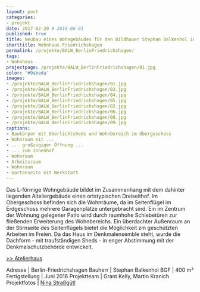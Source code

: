 ```yaml
---
layout: post
categories:
- projekt
date: 2017-02-20 # 2016-06-01
published: true
title: Neubau eines Wohngebäudes für den Bildhauer Stephan Balkenhol in Berlin
shorttitle: Wohnhaus Friedrichshagen
permalink: /projekte/BALW_BerlinFriedrichshagen/
tags: 
- Wohnhaus
projectpage: /projekte/BALW_BerlinFriedrichshagen/01.jpg 
color: '#9abeda'
images:
- /projekte/BALW_BerlinFriedrichshagen/01.jpg
- /projekte/BALW_BerlinFriedrichshagen/03.jpg
- /projekte/BALW_BerlinFriedrichshagen/04.jpg
- /projekte/BALW_BerlinFriedrichshagen/05.jpg
- /projekte/BALW_BerlinFriedrichshagen/02.jpg
- /projekte/BALW_BerlinFriedrichshagen/06.jpg
- /projekte/BALW_BerlinFriedrichshagen/08.jpg
- /projekte/BALW_BerlinFriedrichshagen/09.jpg
captions:
- Baukörper mit Oberlichtsheds und Wohnbereich im Obergeschoss
- Wohnraum mit ...
- ... großzügiger Öffnung ...
- ... zum Innenhof 
- Wohnraum
- Arbeitsraum
- Wohnraum
- Gartenseite mit Werkstatt
---
```

Das L-förmige Wohngebäude bildet im Zusammenhang mit dem dahinter liegenden Alteliergebäude einen ortstypischen Dreiseithof. Im Obergeschoss befinden sich die Wohnräume, da im  Seitenflügel im Erdgeschoss mehrere Garagenplätze untergebracht sind. Ein im Zentrum der Wohnung gelegener Patio wird durch raumhohe Schiebetüren zur fließenden Erweiterung des Wohnbereichs. Ein überdachter Außenraum an der Stirnseite des Seitenflügels bietet die Möglichkeit zm geschützten Arbeiten im Freien. Da das Haus im Denkmalensemble steht, wurde die Dachform - mit traufständigen Sheds - in enger Abstimmung mit der Denkmalschutzbehörde entwickelt.

[\>> Atelierhaus](../projekte/BALA_BerlinFriedrichshagen/)

Adresse			|	Berlin-Friedrichshagen
Bauherr			|	Stephan Balkenhol 
BGF				|	400 m²
Fertigstellung	|	Juni 2016 
Projektteam		|	Grant Kelly, Martin Kranich
Projektfotos	|	[Nina Straßgütl](http://www.ninastrg.de/)